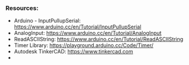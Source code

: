 
### Resources:
- Arduino - InputPullupSerial: https://www.arduino.cc/en/Tutorial/InputPullupSerial
- AnalogInput: https://www.arduino.cc/en/Tutorial/AnalogInput
- ReadASCIIString: https://www.arduino.cc/en/Tutorial/ReadASCIIString
- Timer Library: https://playground.arduino.cc/Code/Timer/
- Autodesk TinkerCAD: https://www.tinkercad.com
- 